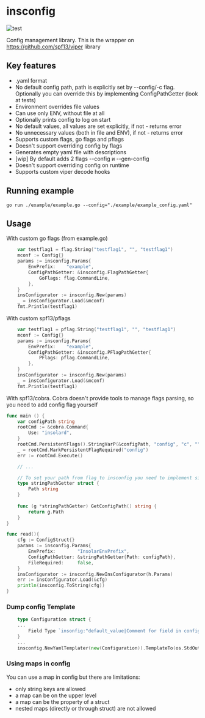 # insconfig

![test](https://github.com/insolar/insconfig/workflows/test/badge.svg)

Config management library.
This is the wrapper on https://github.com/spf13/viper library

## Key features
- .yaml format
- No default config path, path is explicitly set by --config/-c flag. Optionally you can override this by implementing ConfigPathGetter (look at tests)
- Environment overrides file values
- Can use only ENV, without file at all
- Optionally prints config to log on start
- No default values, all values are set explicitly, if not - returns error
- No unnecessary values (both in file and ENV), if not - returns error
- Supports custom flags, go flags and pflags
- Doesn't support overriding config by flags
- Generates empty yaml file with descriptions
- [wip] By default adds 2 flags --config и --gen-config
- Doesn't support overriding config on runtime
- Supports custom viper decode hooks

## Running example 
```
go run ./example/example.go --config="./example/example_config.yaml"
```

## Usage

With custom go flags (from example.go)
```go
    var testflag1 = flag.String("testflag1", "", "testflag1")
	mconf := Config{}
	params := insconfig.Params{
		EnvPrefix:    "example",
		ConfigPathGetter: &insconfig.FlagPathGetter{
			GoFlags: flag.CommandLine,
		},
	}
    insConfigurator := insconfig.New(params)
    _ = insConfigurator.Load(&mconf)
    fmt.Println(testflag1)
```

With custom spf13/pflags
```go
    var testflag1 = pflag.String("testflag1", "", "testflag1")
    mconf := Config{}
    params := insconfig.Params{
        EnvPrefix:    "example",
        ConfigPathGetter: &insconfig.PFlagPathGetter{
            PFlags: pflag.CommandLine,
        },
    }
    insConfigurator := insconfig.New(params)
    _ = insConfigurator.Load(&mconf)
    fmt.Println(testflag1)
```

With spf13/cobra. Cobra doesn't provide tools to manage flags parsing, so you need to add config flag yourself

```go
func main () {
    var configPath string
    rootCmd := &cobra.Command{
        Use: "insolard",
    }
    rootCmd.PersistentFlags().StringVarP(&configPath, "config", "c", "", "path to config file")
    _ = rootCmd.MarkPersistentFlagRequired("config")
    err := rootCmd.Execute()

    // ...

    // To set your path from flag to insconfig you need to implement simple ConfigPathGetter interface and return path 
    type stringPathGetter struct {
        Path string
    }
    
    func (g *stringPathGetter) GetConfigPath() string {
        return g.Path
    }
}

func read(){
    cfg := ConfigStruct{}
    params := insconfig.Params{
        EnvPrefix:        "InsolarEnvPrefix",
        ConfigPathGetter: &stringPathGetter{Path: configPath},
        FileRequired:     false,
    }
    insConfigurator := insconfig.NewInsConfigurator(h.Params)
    err := insConfigurator.Load(&cfg)
    println(insconfig.ToString(cfg))
}
```


### Dump config Template
```go
    type Configuration struct {
    ...
        Field Type `insonfig:"default_value|Comment for field in config"`
    }
    ...
    insconfig.NewYamlTemplater(new(Configuration)).TemplateTo(os.StdOut)
```

### Using maps in config
You can use a map in config but there are limitations:
- only string keys are allowed
- a map can be on the upper level
- a map can be the property of a struct
- nested maps (directly or through struct) are not allowed